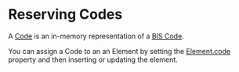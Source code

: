 # Reserving Codes

A [Code]($common) is an in-memory representation of a [BIS Code](../../bis/guide/references/glossary.md#code).

You can assign a Code to an an Element by setting the [Element.code]($backend) property and then inserting or updating the element.
